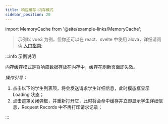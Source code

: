 ```yaml
---
title: 响应缓存-内存模式
sidebar_position: 20
---
```


import MemoryCache from '@site/example-links/MemoryCache';

> 示例以 vue3 为例，但你还可以在 react、svelte 中使用 alova，详细请阅读 [入门指南](/overview/index);

<MemoryCache></MemoryCache>

:::info 示例说明

内存缓存模式是将响应数据存放在内存中，缓存在刷新页面即失效。

_操作引导：_

1. 点击以下的学生列表项，将会发送请求学生详细信息，此时模态框显示 Loading 状态；
2. 点击遮罩关闭弹框，并重新打开它，此时将会命中缓存并立即显示学生详细信息，Request Records 中不再打印请求记录；

:::

